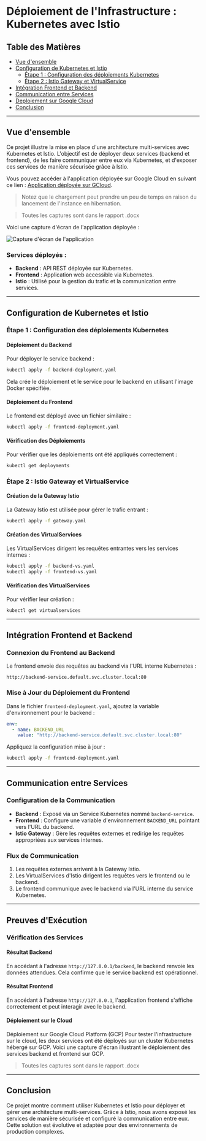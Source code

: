 # Déploiement de l'Infrastructure : Kubernetes avec Istio

## Table des Matières

- [Vue d'ensemble](#vue-densemble)
- [Configuration de Kubernetes et Istio](#configuration-de-kubernetes-et-istio)
  - [Étape 1 : Configuration des déploiements Kubernetes](#étape-1--configuration-des-déploiements-kubernetes)
  - [Étape 2 : Istio Gateway et VirtualService](#étape-2--istio-gateway-et-virtualservice)
- [Intégration Frontend et Backend](#intégration-frontend-et-backend)
- [Communication entre Services](#communication-entre-services)
- [Deploiement sur Google Cloud](#Déploiement-sur-le-Cloud)
- [Conclusion](#conclusion)

---

## Vue d'ensemble

Ce projet illustre la mise en place d'une architecture multi-services avec Kubernetes et Istio. L'objectif est de déployer deux services (backend et frontend), de les faire communiquer entre eux via Kubernetes, et d'exposer ces services de manière sécurisée grâce à Istio.

Vous pouvez accéder à l'application déployée sur Google Cloud en suivant ce lien : [Application déployée sur GCloud](https://frontend-prog-dist-746679393655.us-central1.run.app). 

>Notez que le chargement peut prendre un peu de temps en raison du lancement de l'instance en hibernation.

> Toutes les captures sont dans le rapport .docx


Voici une capture d'écran de l'application déployée :

![Capture d'écran de l'application](./1.png)

### Services déployés :

- **Backend** : API REST déployée sur Kubernetes.
- **Frontend** : Application web accessible via Kubernetes.
- **Istio** : Utilisé pour la gestion du trafic et la communication entre services.

---

## Configuration de Kubernetes et Istio

### Étape 1 : Configuration des déploiements Kubernetes

#### Déploiement du Backend

Pour déployer le service backend :

```bash
kubectl apply -f backend-deployment.yaml
```

Cela crée le déploiement et le service pour le backend en utilisant l'image Docker spécifiée.

#### Déploiement du Frontend

Le frontend est déployé avec un fichier similaire :

```bash
kubectl apply -f frontend-deployment.yaml
```

#### Vérification des Déploiements

Pour vérifier que les déploiements ont été appliqués correctement :

```bash
kubectl get deployments
```

### Étape 2 : Istio Gateway et VirtualService

#### Création de la Gateway Istio

La Gateway Istio est utilisée pour gérer le trafic entrant :

```bash
kubectl apply -f gateway.yaml
```

#### Création des VirtualServices

Les VirtualServices dirigent les requêtes entrantes vers les services internes :

```bash
kubectl apply -f backend-vs.yaml
kubectl apply -f frontend-vs.yaml
```

#### Vérification des VirtualServices

Pour vérifier leur création :

```bash
kubectl get virtualservices
```

---

## Intégration Frontend et Backend

### Connexion du Frontend au Backend

Le frontend envoie des requêtes au backend via l'URL interne Kubernetes :

```
http://backend-service.default.svc.cluster.local:80
```

### Mise à Jour du Déploiement du Frontend

Dans le fichier `frontend-deployment.yaml`, ajoutez la variable d'environnement pour le backend :

```yaml
env:
  - name: BACKEND_URL
    value: "http://backend-service.default.svc.cluster.local:80"
```

Appliquez la configuration mise à jour :

```bash
kubectl apply -f frontend-deployment.yaml
```

---

## Communication entre Services

### Configuration de la Communication

- **Backend** : Exposé via un Service Kubernetes nommé `backend-service`.
- **Frontend** : Configure une variable d'environnement `BACKEND_URL` pointant vers l'URL du backend.
- **Istio Gateway** : Gère les requêtes externes et redirige les requêtes appropriées aux services internes.

### Flux de Communication

1. Les requêtes externes arrivent à la Gateway Istio.
2. Les VirtualServices d'Istio dirigent les requêtes vers le frontend ou le backend.
3. Le frontend communique avec le backend via l'URL interne du service Kubernetes.

---

## Preuves d'Exécution

### Vérification des Services

#### Résultat Backend

En accédant à l'adresse `http://127.0.0.1/backend`, le backend renvoie les données attendues. Cela confirme que le service backend est opérationnel.

#### Résultat Frontend

En accédant à l'adresse `http://127.0.0.1`, l'application frontend s'affiche correctement et peut interagir avec le backend.


#### Déploiement sur le Cloud
Déploiement sur Google Cloud Platform (GCP)
Pour tester l'infrastructure sur le cloud, les deux services ont été déployés sur un cluster Kubernetes hébergé sur GCP. Voici une capture d'écran illustrant le déploiement des services backend et frontend sur GCP.

> Toutes les captures sont dans le rapport .docx


---

## Conclusion

Ce projet montre comment utiliser Kubernetes et Istio pour déployer et gérer une architecture multi-services. Grâce à Istio, nous avons exposé les services de manière sécurisée et configuré la communication entre eux. Cette solution est évolutive et adaptée pour des environnements de production complexes.

